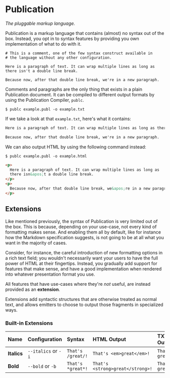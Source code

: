 # Publication

_The pluggable markup language._

Publication is a markup language that contains (almost) no syntax out of the box.
Instead, you opt in to syntax features by providing you own implementation
of what to do with it.

```publication
# This is a comment, one of the few syntax construct available in
# the language without any other configuration.

Here is a paragraph of text. It can wrap multiple lines as long as
there isn't a double line break.

Because now, after that double line break, we're in a new paragraph.
```

Comments and paragraphs are the only thing that exists in a plain
Publication document. It can be compiled to different output formats
by using the Publication Compiler, `publc`.

```shell
$ publc example.publ -o example.txt
```

If we take a look at that `example.txt`, here's what it contains:

```txt
Here is a paragraph of text. It can wrap multiple lines as long as there isn't a double line break.

Because now, after that double line break, we're in a new paragraph.
```

We can also output HTML by using the following command instead:

```shell
$ publc example.publ -o example.html
```

```html
<p>
  Here is a paragraph of text. It can wrap multiple lines as long as
  there isn&apos;t a double line break.
</p>
<p>
  Because now, after that double line break, we&apos;re in a new paragraph.
</p>
```

## Extensions

Like mentioned previously, the syntax of Publication is very limited
out of the box. This is because, depending on your use-case, not every
kind of formatting makes sense. And enabling them all by default, like
for instance how the Markdown specification suggests, is not going
to be at all what you want in the majority of cases.

Consider, for instance, the careful introduction of new formatting
options in a rich text field; you wouldn't necessarily want your users
to have the full power of HTML at their fingertips. Instead, you
gradually add support for features that make sense, and have a good
implementation when rendered into whatever presentation format you use.

All features that have use-cases where they're _not_ useful, are instead
provided as an **extension**.

Extensions add syntactic structures that are otherwise treated as normal
text, and allows emitters to choose to output those fragments in
specialized ways.

### Built-in Extensions

| Name              | Configuration       | Syntax            | HTML Output                      | TXT Output      |
|:------------------|:--------------------|:------------------|:---------------------------------|:----------------|
| **Italics**       | `--italics` or `-i` | `That's /great/!` | `That's <em>great</em>!`         | `That's great!` |
| **Bold**          | `--bold` or `-b`    | `That's *great*!` | `That's <strong>great</strong>!` | `That's great!` |
